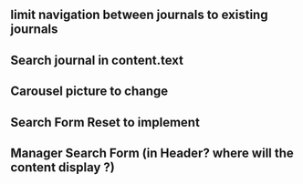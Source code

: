 ## limit navigation between journals to existing journals

## Search journal in content.text

## Carousel picture to change

## Search Form Reset to implement

## Manager Search Form (in Header? where will the content display ?)
